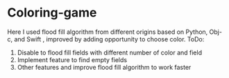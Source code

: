 # Coloring-game 
Here I used flood fill algorithm from different origins based on Python, Obj-c, and Swift , improved by adding opportunity to choose color.
ToDo:
1. Disable to flood fill fields with different number of color and field
2. Implement feature to find empty fields
3. Other features and improve flood fill algorithm to work faster
